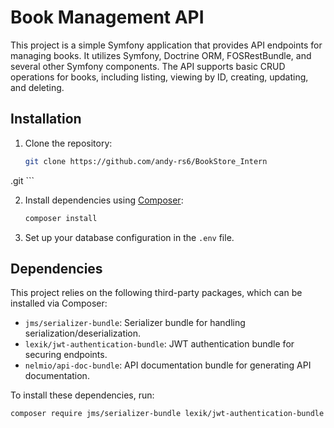 # Book Management API

This project is a simple Symfony application that provides API endpoints for managing books. It utilizes Symfony, Doctrine ORM, FOSRestBundle, and several other Symfony components. The API supports basic CRUD operations for books, including listing, viewing by ID, creating, updating, and deleting.

## Installation

1. Clone the repository:

    ```bash
    git clone https://github.com/andy-rs6/BookStore_Intern
.git
    ```

2. Install dependencies using [Composer](https://getcomposer.org/):

    ```bash
    composer install
    ```

3. Set up your database configuration in the `.env` file.



## Dependencies

This project relies on the following third-party packages, which can be installed via Composer:

- `jms/serializer-bundle`: Serializer bundle for handling serialization/deserialization.
- `lexik/jwt-authentication-bundle`: JWT authentication bundle for securing endpoints.
- `nelmio/api-doc-bundle`: API documentation bundle for generating API documentation.

To install these dependencies, run:

```bash
composer require jms/serializer-bundle lexik/jwt-authentication-bundle nelmio/api-doc-bundle
